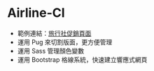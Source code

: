 # Airline-CI
- 範例連結：<a href="https://one-liang.github.io/Airline-CI" target="_blank">旅行社促銷頁面</a>
- 運用 Pug 來切割版面，更方便管理
- 運用 Sass 管理顏色變數
- 運用 Bootstrap 格線系統，快速建立響應式網頁
